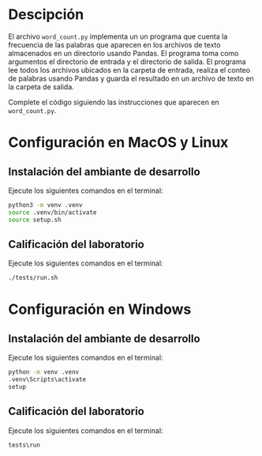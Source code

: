 # Descipción

El archivo `word_count.py` implementa un un programa que cuenta la frecuencia 
de las palabras que aparecen en los archivos de texto almacenados en un 
directorio usando Pandas. El programa toma como argumentos el directorio de 
entrada y el directorio de salida. El programa lee todos los archivos ubicados 
en la carpeta de entrada, realiza el conteo de palabras usando Pandas y guarda 
el resultado en un archivo de texto en la carpeta de salida.

Complete el código siguiendo las instrucciones que aparecen en `word_count.py`.

# Configuración en MacOS y Linux

## Instalación del ambiante de desarrollo

Ejecute los siguientes comandos en el terminal:

```bash
python3 -m venv .venv
source .venv/bin/activate
source setup.sh
```



## Calificación del laboratorio

Ejecute los siguientes comandos en el terminal:

```bash
./tests/run.sh
```

# Configuración en Windows

## Instalación del ambiante de desarrollo

Ejecute los siguientes comandos en el terminal:

```bash
python -m venv .venv
.venv\Scripts\activate
setup
```

## Calificación del laboratorio

Ejecute los siguientes comandos en el terminal:

```bash
tests\run
```
